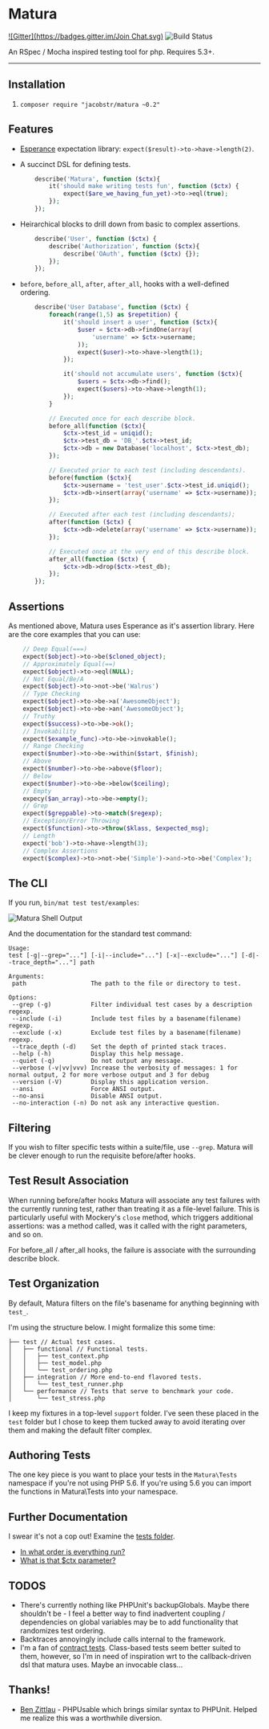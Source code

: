 Matura
======
[![Gitter](https://badges.gitter.im/Join Chat.svg)](https://gitter.im/jacobstr/matura?utm_source=badge&utm_medium=badge&utm_campaign=pr-badge&utm_content=badge) ![Build Status](https://travis-ci.org/jacobstr/matura.svg)

An RSpec / Mocha inspired testing tool for php. Requires 5.3+.

---

## Installation

1. `composer require "jacobstr/matura ~0.2"`

## Features

- [Esperance](http://github.com/jacobstr/esperance) expectation library: `expect($result)->to->have->length(2)`.
- A succinct DSL for defining tests.

	```php
		describe('Matura', function ($ctx){
			it('should make writing tests fun', function ($ctx) {
				expect($are_we_having_fun_yet)->to->eql(true);
			});
		});
	```

- Heirarchical blocks to drill down from basic to complex assertions.

	```php
		describe('User', function ($ctx) {
			describe('Authorization', function ($ctx){
				describe('OAuth', function ($ctx) {});
			});
		});
	```

- `before`, `before_all`, `after`, `after_all`, hooks with a well-defined ordering.
	
	```php
 		describe('User Database', function ($ctx) {
 			foreach(range(1,5) as $repetition) {
	 			it('should insert a user', function ($ctx){
	 				$user = $ctx->db->findOne(array(
	 					'username' => $ctx->username;
	 				));
	 				expect($user)->to->have->length(1);
	 			});

	 			it('should not accumulate users', function ($ctx){
	 				$users = $ctx->db->find();
	 				expect($users)->to->have->length(1);
	 			});
 			}

 			// Executed once for each describe block.
 			before_all(function ($ctx){
 				$ctx->test_id = uniqid();
 				$ctx->test_db = 'DB_'.$ctx->test_id;
 				$ctx->db = new Database('localhost', $ctx->test_db);
 			});

 			// Executed prior to each test (including descendants).
 			before(function ($ctx){
 			 	$ctx->username = 'test_user'.$ctx->test_id.uniqid();
 				$ctx->db->insert(array('username' => $ctx->username)); 
 			});

 			// Executed after each test (including descendants);
 			after(function ($ctx) {
 				$ctx->db->delete(array('username' => $ctx->username));
 			});

 			// Executed once at the very end of this describe block.
 			after_all(function ($ctx) {
 				$ctx->db->drop($ctx->test_db);
 			});
		});
	```

## Assertions

As mentioned above, Matura uses Esperance as it's assertion library. Here
are the core examples that you can use:

```php
	// Deep Equal(===)
	expect($object)->to->be($cloned_object);
	// Approximately Equal(==)
	expect($object)->to->eql(NULL);
	// Not Equal/Be/A
	expect($object)->to->not->be('Walrus')
	// Type Checking
	expect($object)->to->be->a('AwesomeObject');
	expect($object)->to->be->an('AwesomeObject');
	// Truthy
	expect($success)->to->be->ok();
	// Invokability
	expect($example_func)->to->be->invokable();
	// Range Checking
	expect($number)->to->be->within($start, $finish);
	// Above
	expect($number)->to->be->above($floor);
	// Below
	expect($number)->to->be->below($ceiling);
	// Empty
	expecy($an_array)->to->be->empty();
	// Grep
	expect($greppable)->to->match($regexp);
	// Exception/Error Throwing
	expect($function)->to->throw($klass, $expected_msg);
	// Length
	expect('bob')->to->have->length(3);
	// Complex Assertions
	expect($complex)->to->not->be('Simple')->and->to->be('Complex');
```

## The CLI


If you run, `bin/mat test test/examples`:

![Matura Shell Output](docs/matura_in_action.gif)

And the documentation for the standard test command:

	Usage:
	test [-g|--grep="..."] [-i|--include="..."] [-x|--exclude="..."] [-d|--trace_depth="..."] path

	Arguments:
	 path                  The path to the file or directory to test.

	Options:
	 --grep (-g)           Filter individual test cases by a description regexp.
	 --include (-i)        Include test files by a basename(filename) regexp.
	 --exclude (-x)        Exclude test files by a basename(filename) regexp.
	 --trace_depth (-d)    Set the depth of printed stack traces.
	 --help (-h)           Display this help message.
	 --quiet (-q)          Do not output any message.
	 --verbose (-v|vv|vvv) Increase the verbosity of messages: 1 for normal output, 2 for more verbose output and 3 for debug
	 --version (-V)        Display this application version.
	 --ansi                Force ANSI output.
	 --no-ansi             Disable ANSI output.
	 --no-interaction (-n) Do not ask any interactive question.

## Filtering

If you wish to filter specific tests within a suite/file, use `--grep`. Matura
will be clever enough to run the requisite before/after hooks.

## Test Result Association

When running before/after hooks Matura will associate any test failures with the currently running test, rather than treating it as a file-level failure. This is particularly useful with Mockery's `close` method, which triggers additional assertions: was a method called, was it called with the right parameters, and so on. 

For before_all / after_all hooks, the failure is associate with the surrounding describe block.

## Test Organization

By default, Matura filters on the file's basename for anything beginning with `test_`.

I'm using the structure below. I might formalize this some time:

	├── test // Actual test cases.
	│   ├── functional // Functional tests.
	│   │   ├── test_context.php
	│   │   ├── test_model.php
	│   │   └── test_ordering.php
	│   ├── integration // More end-to-end flavored tests.
	│   │   └── test_test_runner.php
	│   └── performance // Tests that serve to benchmark your code.
	│       └── test_stress.php

I keep my fixtures in a top-level `support` folder. I've seen these placed in the
`test` folder but I chose to keep them tucked away to avoid iterating over them
and making the default filter complex.

## Authoring Tests

The one key piece is you want to place your tests in the `Matura\Tests` namespace
if you're not using PHP 5.6. If you're using 5.6 you can import the functions in
Matura\Tests into your namespace.

## Further Documentation

I swear it's not a cop out! Examine the [tests folder](test/functional).

* [In what order is everything run?](test/functional/test_ordering.php)
* [What is that $ctx parameter?](test/functional/test_context.php)

## TODOS

* There's currently nothing like PHPUnit's backupGlobals. Maybe there shouldn't
  be - I feel a better way to find inadvertent coupling / dependencies on global
  variables may be to add functionality that randomizes test ordering.
* Backtraces annoyingly include calls internal to the framework.
* I'm a fan of [contract tests](http://c2.com/cgi/wiki?AbstractTestCases).
  Class-based tests seem better suited to them, however, so I'm in need of
  inspiration wrt to the callback-driven dsl that matura uses. Maybe an invocable
  class...

## Thanks!

* [Ben Zittlau](https://github.com/benzittlau) - PHPUsable which brings similar
   syntax to PHPUnit. Helped me realize this was a worthwhile diversion.
